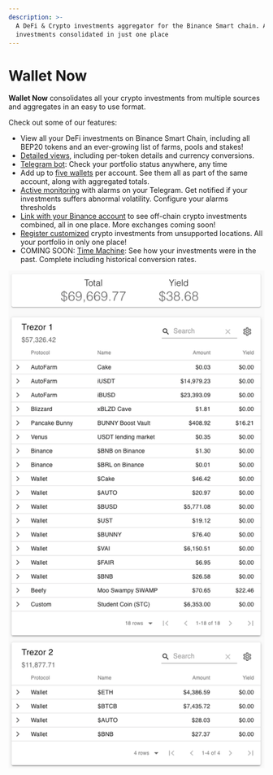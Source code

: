 ```yaml
---
description: >-
  A DeFi & Crypto investments aggregator for the Binance Smart chain. All your
  investments consolidated in just one place
---
```


# Wallet Now

**Wallet Now** consolidates all your crypto investments from multiple sources and aggregates in an easy to use format.

Check out some of our features:

* View all your DeFi investments on Binance Smart Chain, including all BEP20 tokens and an ever-growing list of farms, pools and stakes!
* [Detailed views](features/detailed-token-data.md), including per-token details and currency conversions.
* [Telegram bot](features/telegram-bot.md): Check your portfolio status anywhere, any time
* Add up to [five wallets](features/multiple-wallets.md) per account. See them all as part of the same account, along with aggregated totals.
* [Active monitoring](features/active-monitoring.md) with alarms on your Telegram. Get notified if your investments suffers abnormal volatility. Configure your alarms thresholds
* [Link with your Binance account](features/binance-exchange-integration.md) to see off-chain crypto investments combined, all in one place. More exchanges coming soon!
* [Register customized](features/custom-investments.md) crypto investments from unsupported locations. All your portfolio in only one place!
* COMING SOON: [Time Machine](coming-soon/time-machine.md): See how your investments were in the past. Complete including historical conversion rates.

![](.gitbook/assets/multiwallets%20%281%29.png)

